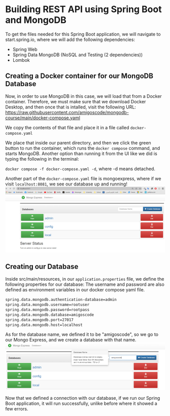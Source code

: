 # Building REST API using Spring Boot and MongoDB

To get the files needed for this Spring Boot application, we will navigate to start.spring.io, where we will add the following dependencies:
- Spring Web
- Spring Data MongoDB (NoSQL and Testing (2 dependencies))
- Lombok


## Creating a Docker container for our MongoDB Database
Now, in order to use MongoDB in this case, we will load that from a Docker container.
Therefore, we must make sure that we download Docker Desktop, and then once that is intalled,
visit the following URL: https://raw.githubusercontent.com/amigoscode/mongodb-course/main/docker-compose.yaml

We copy the contents of that file and place it in a file called `docker-compose.yaml`

We place that inside our parent directory, and then we click the green button to run the container, which runs the `docker compose` command,
and starts MongoDB. Another option than running it from the UI like we did is typing the following in the terminal:

`docker compose -f docker-compose.yaml -d`, where -d means detached.

Another part of the `docker-compose.yaml` file is mongoexpress, where if we visit `localhost:8081`, we see our database up and running!
![Mongo Express](readmeimages/mongoexpress.png)

## Creating our Database
Inside src/main/resources, in our `application.properties` file,
we define the following properties for our database:
The username and password are also defined as environment variables in our docker compose yaml file.

```
spring.data.mongodb.authentication-database=admin
spring.data.mongodb.username=rootuser
spring.data.mongodb.password=rootpass
spring.data.mongodb.database=amigoscode
spring.data.mongodb.port=27017
spring.data.mongodb.host=localhost
```
As for the database name, we defined it to be "amigoscode", so we go to our Mongo Express, and we create a database with that name.
![Mongo Express](readmeimages/creatingdb.png)

Now that we defined a connection with our database, if we run our Spring Boot application, it will run successfully, unlike before where it showed a few errors.





